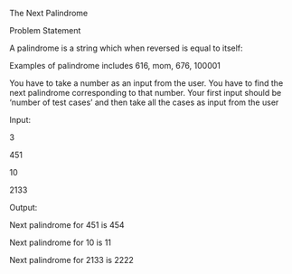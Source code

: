 The Next Palindrome

Problem Statement

A palindrome is a string which when reversed is equal to itself:

Examples of palindrome includes 616, mom, 676, 100001

You have to take a number as an input from the user. You have to find the next palindrome corresponding to that number. Your first input should be ‘number of test cases’ and then take all the cases as input from the user



Input:

3

451

10

2133



Output:

Next palindrome for 451 is 454

Next palindrome for 10 is 11

Next palindrome for 2133 is 2222
